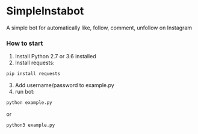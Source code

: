 # SimpleInstabot
A simple bot for automatically like, follow, comment, unfollow on Instagram

### How to start
1. Install Python 2.7 or 3.6 installed
2. Install requests: 
```bash 
pip install requests
```
3. Add username/password to example.py
4. run bot: 
```bash 
python example.py 
```
or 
```bash
python3 example.py
```
